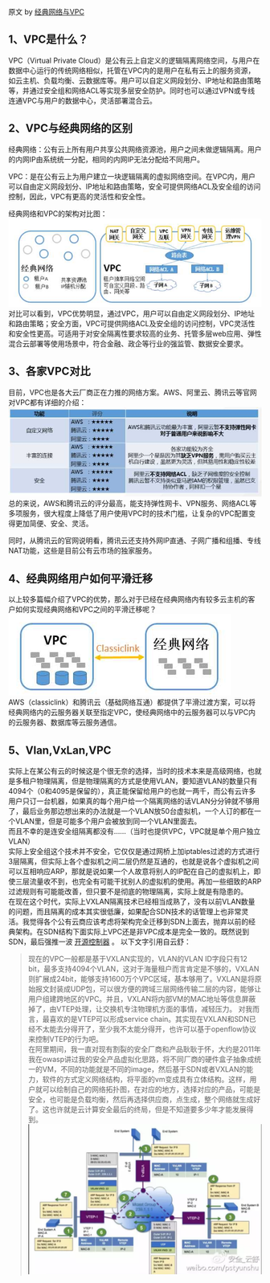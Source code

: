 原文 by [经典网络与VPC]( https://www.zhihu.com/question/56524172/answer/149475760)    

## 1、VPC是什么？

VPC（Virtual Private Cloud）是公有云上自定义的逻辑隔离网络空间，与用户在数据中心运行的传统网络相似，托管在VPC内的是用户在私有云上的服务资源，如云主机、负载均衡、云数据库等。用户可以自定义网段划分、IP地址和路由策略等，并通过安全组和网络ACL等实现多层安全防护。同时也可以通过VPN或专线连通VPC与用户的数据中心，灵活部署混合云。  



## 2、VPC与经典网络的区别

经典网络：公有云上所有用户共享公共网络资源池，用户之间未做逻辑隔离。用户的内网IP由系统统一分配，相同的内网IP无法分配给不同用户。  

VPC：是在公有云上为用户建立一块逻辑隔离的虚拟网络空间。在VPC内，用户可以自由定义网段划分、IP地址和路由策略，安全可提供网络ACL及安全组的访问控制，因此，VPC有更高的灵活性和安全性。  

经典网络和VPC的架构对比图：  
![](../pictures/cloudsec10.jpg)  
对比可以看到，VPC优势明显，通过VPC，用户可以自由定义网段划分、IP地址和路由策略；安全方面，VPC可提供网络ACL及安全组的访问控制，VPC灵活性和安全性更高。可适用于对安全隔离性要求较高的业务、托管多层web应用、弹性混合云部署等使用场景中，符合金融、政企等行业的强监管、数据安全要求。  


## 3、各家VPC对比

目前，VPC也是各大云厂商正在力推的网络方案。AWS、阿里云、腾讯云等官网对VPC都有详细的介绍：  
![](../pictures/cloudsec11.jpg)    
总的来说，AWS和腾讯云的评分最高，能支持弹性网卡、VPN服务、网络ACL等多项服务，很大程度上降低了用户使用VPC时的技术门槛，让复杂的VPC配置变得更加简便、安全、灵活。  

同时，从腾讯云的官网说明看，腾讯云还支持外网IP直通、子网广播和组播、专线NAT功能，这些是目前公有云市场的独家服务。  

## 4、经典网络用户如何平滑迁移 

以上较多篇幅介绍了VPC的优势，那么对于已经在经典网络内有较多云主机的客户如何实现经典网络和VPC之间的平滑迁移呢？  
![](../pictures/cloudsec12.jpg)    
AWS（classiclink）和腾讯云（基础网络互通）都提供了平滑过渡方案，可以将经典网络内的云服务器关联至指定VPC，使经典网络中的云服务器可以与VPC内的云服务器、数据库等云服务通信。  

## 5、Vlan,VxLan,VPC

实际上在某公有云的时候这是个很无奈的选择，当时的技术本来是高级网络，也就是多租户物理隔离，但是物理隔离的方式是使用VLAN，要知道VLAN的数量只有4094个（0和4095是保留的），真正能保留给用户的也就一两千，而公有云许多用户只订一台机器，如果真的每个用户给一个隔离网络的话VLAN分分钟就不够用了，最后业务那边想出来的办法就是一个VLAN放50台虚拟机，一个人订的都在一个VLAN里，但是可能多个用户会被放到同一个VLAN里面去。    
而且不幸的是连安全组隔离都没有……（当时也提供VPC，VPC就是单个用户独立VLAN）    
实际上安全组这个技术并不安全，它仅仅是通过网桥上加iptables过滤的方式进行3层隔离，但实际上各个虚拟机之间二层仍然是互通的，也就是说各个虚拟机之间可以互相响应ARP，那就是说如果一个人故意将别人的IP配在自己的虚拟机上，即使三层流量收不到，也完全有可能干扰别人的虚拟机的使用。再加一些细致的ARP过滤规则有可能能改善，但只要不是彻底的物理隔离，实际上就是有隐患的。  
在现在这个时代，实际上VXLAN隔离技术已经相当成熟了，没有以前VLAN数量的问题，而且隔离的成本其实很低廉，如果配合SDN技术的话管理上也非常灵活。我觉得各个公有云商应该考虑将架构完全迁移到SDN上面去，抛弃以前的经典架构。在SDN结构下面实际上VPC还是非VPC成本是完全一致的。既然说到SDN，最后强推一波 [开源控制器](https://github.com/hubo1016/vlcp)  。 
以下文字引用自云舒：  
> 现在的VPC一般都是基于VXLAN实现的，VLAN的VLAN ID字段只有12 bit，最多支持4094个VLAN，这对于海量租户而言肯定是不够的，VXLAN则扩展成24bit，能够支持1600万个VPC区域，基本够用了。VXLAN是将原始报文封装成UDP包，可以很方便的跨域三层网络传输二层的内容，能够让用户组建跨地区的VPC。并且，VXLAN将内部VM的MAC地址等信息屏蔽掉了，由VTEP处理，让交换机专注物理机方面的事情，减轻压力。 
对我而言，最喜欢的是VTEP可以形成service chain。其实现在VXLAN和SDN已经不太能去分得开了，至少我不太能分得开，也许可以基于openflow协议来控制VTEP的行为吧。  
在阿里期间，我一直对现有割裂的安全厂商和产品耿耿于怀，大约是2011年我在owasp讲过我的安全产品虚拟化思路，将不同厂商的硬件盒子抽象成统一的VM，不同的功能就是不同的image，然后基于SDN或者VXLAN的能力，软件的方式定义网络结构，将平面的vm变成具有立体结构。这样，用户就可以绘制自己的网络拓扑图，在对应的地方，选择对应的产品，可能是安全，也可能是负载均衡，然后再选择供应商，点生成，整个网络就生成好了。这也许就是云计算安全最后的终局，但是不知道要多少年才能发展得到。  
![](../pictures/yunshuvpc.png)  


